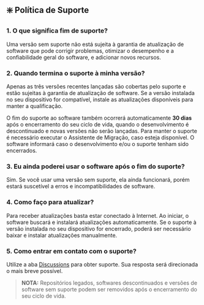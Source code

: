 ## :sparkle: Política de Suporte
### 1. O que significa fim de suporte?
Uma versão sem suporte não está sujeita à garantia de atualização de software que pode corrigir problemas, otimizar o desempenho e a confiabilidade geral do software, e adicionar novos recursos.

### 2. Quando termina o suporte à minha versão?
Apenas as três versões recentes lançadas são cobertas pelo suporte e estão sujeitas à garantia de atualização de software. Se a versão instalada no seu dispositivo for compatível, instale as atualizações disponíveis para manter a qualificação.

O fim do suporte ao software também ocorrerá automaticamente **30 dias** após o encerramento do seu ciclo de vida, quando o desenvolvimento é descontinuado e novas versões não serão lançadas. Para manter o suporte é necessário executar o Assistente de Migração, caso esteja disponível. O software informará caso o desenvolvimento e/ou o suporte tenham sido encerrados.

### 3. Eu ainda poderei usar o software após o fim do suporte?
Sim. Se você usar uma versão sem suporte, ela ainda funcionará, porém estará suscetível a erros e incompatibilidades de software.

### 4. Como faço para atualizar?
Para receber atualizações basta estar conectado à Internet. Ao iniciar, o software buscará e instalará atualizações automaticamente. Se o suporte à versão instalada no seu dispositivo for encerrado, poderá ser necessário baixar e instalar atualizações manualmente.

### 5. Como entrar em contato com o suporte?
Utilize a aba [Discussions](https://github.com/2uj1m28ohz/workflow/discussions) para obter suporte. Sua resposta será direcionada o mais breve possível.

> **NOTA:** Repositórios legados, softwares descontinuados e versões de software sem suporte podem ser removidos após o encerramento do seu ciclo de vida.
